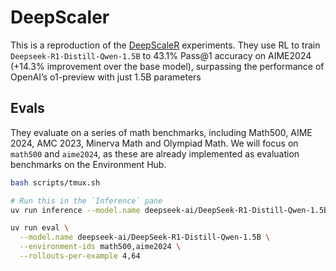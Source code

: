 # DeepScaler

This is a reproduction of the [DeepScaleR](https://pretty-radio-b75.notion.site/DeepScaleR-Surpassing-O1-Preview-with-a-1-5B-Model-by-Scaling-RL-19681902c1468005bed8ca303013a4e2) experiments. They use RL to train `Deepseek-R1-Distill-Qwen-1.5B` to 43.1% Pass@1 accuracy on AIME2024 (+14.3% improvement over the base model), surpassing the performance of OpenAI’s o1-preview with just 1.5B parameters

## Evals

They evaluate on a series of math benchmarks, including Math500, AIME 2024, AMC 2023, Minerva Math and Olympiad Math. We will focus on `math500` and `aime2024`, as these are already implemented as evaluation benchmarks on the Environment Hub.

```bash
bash scripts/tmux.sh
```

```bash
# Run this in the `Inference` pane
uv run inference --model.name deepseek-ai/DeepSeek-R1-Distill-Qwen-1.5B
```

```bash
uv run eval \
  --model.name deepseek-ai/DeepSeek-R1-Distill-Qwen-1.5B \
  --environment-ids math500,aime2024 \
  --rollouts-per-example 4,64
```